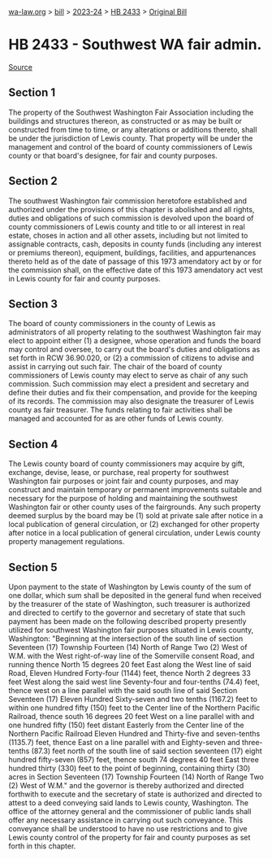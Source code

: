 [wa-law.org](/) > [bill](/bill/) > [2023-24](/bill/2023-24/) > [HB 2433](/bill/2023-24/hb/2433/) > [Original Bill](/bill/2023-24/hb/2433/1/)

# HB 2433 - Southwest WA fair admin.

[Source](http://lawfilesext.leg.wa.gov/biennium/2023-24/Pdf/Bills/House%20Bills/2433.pdf)

## Section 1
The property of the Southwest Washington Fair Association including the buildings and structures thereon, as constructed or as may be built or constructed from time to time, or any alterations or additions thereto, shall be under the jurisdiction of Lewis county. That property will be under the management and control of the board of county commissioners of Lewis county or that board's designee, for fair and county purposes.

## Section 2
The southwest Washington fair commission heretofore established and authorized under the provisions of this chapter is abolished and all rights, duties and obligations of such commission is devolved upon the board of county commissioners of Lewis county and title to or all interest in real estate, choses in action and all other assets, including but not limited to assignable contracts, cash, deposits in county funds (including any interest or premiums thereon), equipment, buildings, facilities, and appurtenances thereto held as of the date of passage of this 1973 amendatory act by or for the commission shall, on the effective date of this 1973 amendatory act vest in Lewis county for fair and county purposes.

## Section 3
The board of county commissioners in the county of Lewis as administrators of all property relating to the southwest Washington fair may elect to appoint either (1) a designee, whose operation and funds the board may control and oversee, to carry out the board's duties and obligations as set forth in RCW 36.90.020, or (2) a commission of citizens to advise and assist in carrying out such fair. The chair of the board of county commissioners of Lewis county may elect to serve as chair of any such commission. Such commission may elect a president and secretary and define their duties and fix their compensation, and provide for the keeping of its records. The commission may also designate the treasurer of Lewis county as fair treasurer. The funds relating to fair activities shall be managed and accounted for as are other funds of Lewis county.

## Section 4
The Lewis county board of county commissioners may acquire by gift, exchange, devise, lease, or purchase, real property for southwest Washington fair purposes or joint fair and county purposes, and may construct and maintain temporary or permanent improvements suitable and necessary for the purpose of holding and maintaining the southwest Washington fair or other county uses of the fairgrounds. Any such property deemed surplus by the board may be (1) sold at private sale after notice in a local publication of general circulation, or (2) exchanged for other property after notice in a local publication of general circulation, under Lewis county property management regulations.

## Section 5
Upon payment to the state of Washington by Lewis county of the sum of one dollar, which sum shall be deposited in the general fund when received by the treasurer of the state of Washington, such treasurer is authorized and directed to certify to the governor and secretary of state that such payment has been made on the following described property presently utilized for southwest Washington fair purposes situated in Lewis county, Washington: "Beginning at the intersection of the south line of section Seventeen (17) Township Fourteen (14) North of Range Two (2) West of W.M. with the West right-of-way line of the Somerville consent Road, and running thence North 15 degrees 20 feet East along the West line of said Road, Eleven Hundred Forty-four (1144) feet, thence North 2 degrees 33 feet West along the said west line Seventy-four and four-tenths (74.4) feet, thence west on a line parallel with the said south line of said Section Seventeen (17) Eleven Hundred Sixty-seven and two tenths (1167.2) feet to within one hundred fifty (150) feet to the Center line of the Northern Pacific Railroad, thence south 16 degrees 20 feet West on a line parallel with and one hundred fifty (150) feet distant Easterly from the Center line of the Northern Pacific Railroad Eleven Hundred and Thirty-five and seven-tenths (1135.7) feet, thence East on a line parallel with and Eighty-seven and three-tenths (87.3) feet north of the south line of said section seventeen (17) eight hundred fifty-seven (857) feet, thence south 74 degrees 40 feet East three hundred thirty (330) feet to the point of beginning, containing thirty (30) acres in Section Seventeen (17) Township Fourteen (14) North of Range Two (2) West of W.M." and the governor is thereby authorized and directed forthwith to execute and the secretary of state is authorized and directed to attest to a deed conveying said lands to Lewis county, Washington. The office of the attorney general and the commissioner of public lands shall offer any necessary assistance in carrying out such conveyance. This conveyance shall be understood to have no use restrictions and to give Lewis county control of the property for fair and county purposes as set forth in this chapter.
